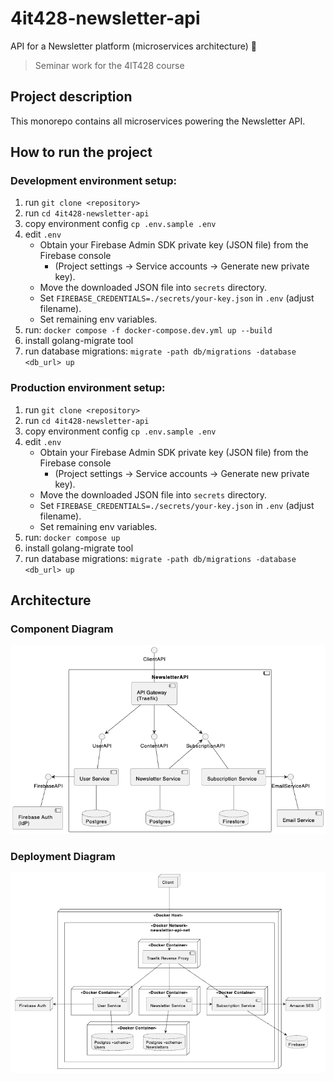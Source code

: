 # 4it428-newsletter-api
API for a Newsletter platform (microservices architecture) 📰 

> Seminar work for the 4IT428 course

## Project description

This monorepo contains all microservices powering the Newsletter API. 

## How to run the project

### Development environment setup:
1. run `git clone <repository>`
2. run `cd 4it428-newsletter-api`
3. copy environment config `cp .env.sample .env`
4. edit `.env`
   - Obtain your Firebase Admin SDK private key (JSON file) from the Firebase console 
     - (Project settings -> Service accounts -> Generate new private key).
   - Move the downloaded JSON file into `secrets` directory.
   - Set `FIREBASE_CREDENTIALS=./secrets/your-key.json` in `.env` (adjust filename).
   - Set remaining env variables.
5. run: `docker compose -f docker-compose.dev.yml up --build`
6. install golang-migrate tool
7. run database migrations: `migrate -path db/migrations -database <db_url> up` 

### Production environment setup:
1. run `git clone <repository>`
2. run `cd 4it428-newsletter-api`
3. copy environment config `cp .env.sample .env`
4. edit `.env`
    - Obtain your Firebase Admin SDK private key (JSON file) from the Firebase console
      - (Project settings -> Service accounts -> Generate new private key).
    - Move the downloaded JSON file into `secrets` directory.
    - Set `FIREBASE_CREDENTIALS=./secrets/your-key.json` in `.env` (adjust filename).
    - Set remaining env variables.
5. run: `docker compose up`
6. install golang-migrate tool
7. run database migrations: `migrate -path db/migrations -database <db_url> up`

## Architecture

### Component Diagram
<img src="docs/component-diagram.png" width="589" alt="component diagram">

### Deployment Diagram
<img src="docs/deployment-diagram.png" width="589" alt="deployment diagram">
